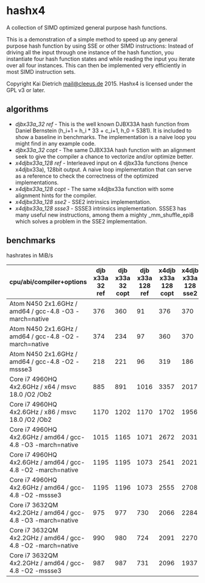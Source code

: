 hashx4
======

A collection of SIMD optimized general purpose hash functions.

This is a demonstration of a simple method to speed up any general
purpose hash function by using SSE or other SIMD instructions:
Instead of driving all the input through
one instance of the hash function, you instantiate four hash
function states and while reading the input you iterate over
all four instances. This can then be implemented very efficiently
in most SIMD instruction sets.

Copyright Kai Dietrich <mail@cleeus.de> 2015.
Hashx4 is licensed under the GPL v3 or later.


algorithms
----------

* *djbx33a\_32 ref* - This is the well known DJBX33A hash function from Daniel Bernstein (h\_i+1 = h\_i * 33 + c\_i+1, h\_0 = 5381).
	It is included to show a baseline in benchmarks. The implementation is a naive loop you might find in any example code.
* *djbx33a\_32 copt* - The same DJBX33A hash function with an alignment seek
	to give the compiler a chance to vectorize and/or optimize better.
* *x4djbx33a\_128 ref* - Interleaved input on 4 djbx33a functions (hence x4djbx33a), 128bit output.
	A naive loop implementation that can serve as
	a reference to check the correctness of the optimized implementations.
* *x4djbx33a\_128 copt* - The same x4djbx33a function with some alignment hints for the compiler.
* *x4djbx33a\_128 sse2* - SSE2 intrinsics implementation.
* *x4djbx33a\_128 ssse3* - SSSE3 intrinsics implementation. SSSE3 has many useful new instructions, among them a mighty \_mm\_shuffle\_epi8
	which solves a problem in the SSE2 implementation.

benchmarks
----------

hashrates in MiB/s

| cpu/abi/compiler+options | djb x33a 32 ref | djb x33a 32 copt | djb x33a 128 ref | x4djb x33a 128 copt | x4djb x33a 128 sse2 | x4djb x33a 128 ssse3 |
|--------------------------|--------------|---------------|-----------------|------------------|------------------|-------------------|
| Atom N450 2x1.6GHz / amd64 / gcc-4.8 -O3 -march=native      |  376 |  360 |   91 |  376 |  370 |  949 |
| Atom N450 2x1.6GHz / amd64 / gcc-4.8 -O2 -march=native      |  374 |  234 |   97 |  360 |  370 | 1040 |
| Atom N450 2x1.6GHz / amd64 / gcc-4.8 -O2 -mssse3            |  218 |  221 |   96 |  319 |  186 |  910 |
| Core i7 4960HQ 4x2.6GHz / x64 / msvc 18.0 /O2 /Ob2          |  885 |  891 | 1016 | 3357 | 2017 | 6225 |
| Core i7 4960HQ 4x2.6GHz / x86 / msvc 18.0 /O2 /Ob2          | 1170 | 1202 | 1170 | 1702 | 1956 | 6243 |
| Core i7 4960HQ 4x2.6GHz / amd64 / gcc-4.8 -O3 -march=native | 1015 | 1165 | 1071 | 2672 | 2031 | 6368 |
| Core i7 4960HQ 4x2.6GHz / amd64 / gcc-4.8 -O2 -march=native | 1195 | 1195 | 1073 | 2541 | 2021 | 6513 |
| Core i7 4960HQ 4x2.6GHz / amd64 / gcc-4.8 -O2 -mssse3       | 1195 | 1196 | 1073 | 2555 | 2708 | 6491 |
| Core i7 3632QM 4x2.2GHz / amd64 / gcc-4.8 -O3 -march=native |  975 |  977 |  730 | 2066 | 2284 | 4874 |
| Core i7 3632QM 4x2.2GHz / amd64 / gcc-4.8 -O2 -march=native |  990 |  980 |  724 | 2091 | 2270 | 4834 |
| Core i7 3632QM 4x2.2GHz / amd64 / gcc-4.8 -O2 -mssse3       |  987 |  987 |  731 | 2096 | 1937 | 5162 |


